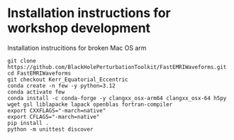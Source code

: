 # Installation instructions for workshop development
Installation instrucitions for broken Mac OS arm
```
git clone https://github.com/BlackHolePerturbationToolkit/FastEMRIWaveforms.git
cd FastEMRIWaveforms
git checkout Kerr_Equatorial_Eccentric
conda create -n few -y python=3.12 
conda activate few
conda install -c conda-forge -y clangxx_osx-arm64 clangxx_osx-64 h5py wget gsl liblapacke lapack openblas fortran-compiler
export CXXFLAGS="-march=native"
export CFLAGS="-march=native"
pip install .
python -m unittest discover
```